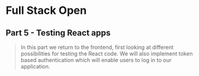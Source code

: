 # Full Stack Open

## Part 5 - Testing React apps

> In this part we return to the frontend, first looking at different possibilities for testing the React code. We will also implement token based authentication which will enable users to log in to our application.
